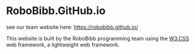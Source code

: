 # RoboBibb.GitHub.io
see our team website here: https://robobibb.github.io/

This website is built by the RoboBibb programming team using the [W3.CSS](https://www.w3schools.com/w3css/) web framework, a lightweight web framework.
